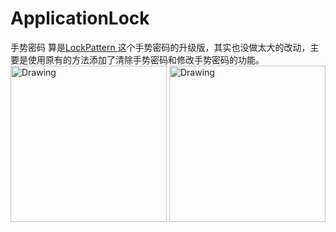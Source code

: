 # ApplicationLock
手势密码
算是[LockPattern ](https://github.com/sym900728/LockPattern)
这个手势密码的升级版，其实也没做太大的改动，主要是使用原有的方法添加了清除手势密码和修改手势密码的功能。
<br>
<img src="https://github.com/zhoujia456888/ApplicationLock/blob/master/png/device-2016-05-26-165948.png" alt="Drawing" width="250px" />
<img src="https://github.com/zhoujia456888/ApplicationLock/blob/master/png/device-2016-05-26-170004.png" alt="Drawing" width="250px" />

